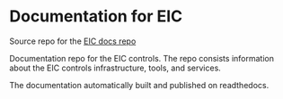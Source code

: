 # Documentation for EIC

Source repo for the [EIC docs repo](https://eic.readthedocs.io/en/latest/)

Documentation repo for the EIC controls. The repo consists information about the EIC controls infrastructure, tools, and services.

The documentation automatically built and published on readthedocs.



